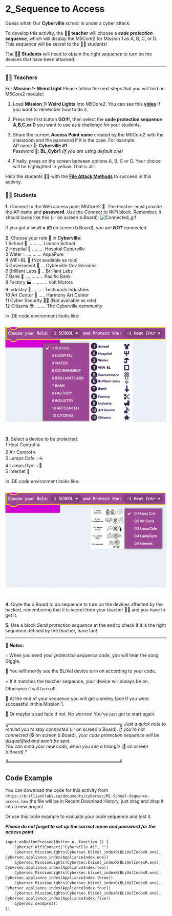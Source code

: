 # 2_Sequence to Access

Guess what! Our __Cyberville__ school is under a cyber attack.

To develop this activity, the __🧑‍🏫 teacher__ will choose a __*code protection sequence*__, which will display the M5Core2 for Mission 1 as A, B, C, or D. This sequence will be secret to the 🧑‍🎓 students! 

The __🧑‍🎓 Students__ will need to obtain the right *sequence* to turn on the devices that have been attacked.  

---  

### 🧑‍🏫  __Teachers__
For __Mission 1- Weird Light__ Please follow the next steps that you will find on M5Core2 module::

1. Load __Mission_1: Weird Lights__ into M5Core2. You can see this [__video__](https://www.canva.com/design/DAGJhm69_Mk/JdN1bb74mN-bKiclzST5Ag/watch?utm_content=DAGJhm69_Mk&utm_campaign=designshare&utm_medium=link&utm_source=editor) if you want to remember how to do it.

2. Press the first button __GO!!!__, then select the __code protection sequence A,B,C,or D__ you want to use as a challenge for your students. 

3. Share the current __Access Point name__ created by the M5Core2 with the classroom and the password if it is the case. For example:  
        AP name  📳: __Cyberville #1__  
        Password 🔑: __BL_Cybr1__ *(if you are using default one)*

4. Finally, press on the screen between options A, B, C or D. Your choice will be highlighted in yellow. That is all!.  
  
  Help the students 🧑‍🎓 with the [__File Attack Methods__](https://www.canva.com/design/DAGHlrBxBfU/6qFptClpEV4OzdJmi5frkQ/view?utm_content=DAGHlrBxBfU&utm_campaign=designshare&utm_medium=link&utm_source=editor) to succeed in this activity.

### 🧑‍🎓 __Students__

__1.__ Connect to the WiFi access point M5Core2 📳. The teacher must provide the AP name and __password__. Use the *Connect to WiFi* block. Remember, it should looks like this (✅ on screen b.Board):
<img src="https://github.com/Brilliant-Labs/code.bl/blob/code_alpha/packaged/docs/static/mb/projects/bboard-tutorials-cyberville/Networking/1_Connecting/Connected_gif.gif?raw=true" alt="Connected_gif" title="If you get a ✅, you are connected to Access Point" width="300" />  

If you got a small __x__ (❎ on screen b.Board), you are __*NOT*__ connected.   
  
__2.__ Choose your role 👤 in __Cyberville__:  
    1 School          🏫  ........... Lincoln School  
    2 Hospital        🏥  ......... Hospital Cyberville  
    3 Water           💧  ............ AquaPure  
    4 WiFi-BL         📳  (Not available as role)    
    5 Government      🏢  ... Cyberville Gov.Services   
    6 Brilliant Labs  🏩  .. Brilliant Labs    
    7 Bank            🏦  .............. Pacific Bank    
    8 Factory         🏭  ........... Volt Motors  
    9 Industry        🏪  ......... Techmach Industries  
    10 Art Center     🎨  ..... Harmony Art Center   
    11 Cyber Security 🕵️‍♂️  (Not available as role)    
    12 Citizens       😎  ........ The Cyberville community  
    
In IDE code environment looks like:  
![ChooseRole](https://github.com/Brilliant-Labs/code.bl/blob/code_alpha/packaged/docs/static/mb/projects/bboard-tutorials-cyberville/Passwords/2_Seq_to_Access/ChooseRole.png?raw=true "Choose a Role")    

__3.__ Select a device to be protected:   
    1 Heat Control ❄️  
    2 Air Control  🌀  
    3 Lamps Cafe 💡☕  
    4 Lamps Gym  💡🏃    
    5 Internet     🛜  
 
In IDE code environment looks like:  
    ![ChooseDevice](https://github.com/Brilliant-Labs/code.bl/blob/code_alpha/packaged/docs/static/mb/projects/bboard-tutorials-cyberville/Passwords/2_Seq_to_Access/ChooseDevice.png?raw=true "Choose a Role")

__4.__ Code the b.Board to do sequence to turn on the devices affected by the hacked, remembering that it is secret from your teacher 🧑‍🏫 and you have to get it.

__5.__ Use a block *Send protection sequence* at the end to check if it is the right sequence defined by the teacher, have fan!
  
***

📌 __*Notes:*__

🎶 When you send your *protection sequence code*, you will hear the song Giggle.

🌟 You will shortly see the BLiXel device turn on according to your code.

⭐️ If it matches the teacher sequence, your device will always be on.  Otherwise it will turn off.

🙂 At the end of your sequence you will get a smiley face if you were successful in this Mission 1.

🙁 Or maybe a sad face if not. No worries! You've just got to start again. 

╔═══════════════════════════════════╗
 *Just a quick note to remind you to stay connected*
 (✅ on screen b.Board). *If you're not connected* (❎ on screen b.Board)*, your code protection sequence will be disqualified* *and won't be sent.       
 You can send your new code, when you see a triangle* (🔺 on screen b.Board).*

╚═══════════════════════════════════╝

## Code Example

You can download the code for this activity from `https://brilliantlabs.ca/documents/cybersec/M1-School-Sequence-access.hex` the file will be in Recent Download History, just drag and drop it into a new project.  

Or use this code example to evaluate your code sequence and test it.

__*Please do not forget to set up the correct name and password for the access point.*__

```blocks
input.onButtonPressed(Button.A, function () {
    Cybersec.WifiConnect("Cyberville #1", "")
    Cybersec.MissionLights(Cybersec.blixel_indexR(BLiXelIndexR.one), Cybersec.appliance_index(ApplianceIndex.one))
    Cybersec.MissionLights(Cybersec.blixel_indexR(BLiXelIndexR.one), Cybersec.appliance_index(ApplianceIndex.two))
    Cybersec.MissionLights(Cybersec.blixel_indexR(BLiXelIndexR.one), Cybersec.appliance_index(ApplianceIndex.three))
    Cybersec.MissionLights(Cybersec.blixel_indexR(BLiXelIndexR.one), Cybersec.appliance_index(ApplianceIndex.four))
    Cybersec.MissionLights(Cybersec.blixel_indexR(BLiXelIndexR.one), Cybersec.appliance_index(ApplianceIndex.five))
    Cybersec.sendprot()
})
```